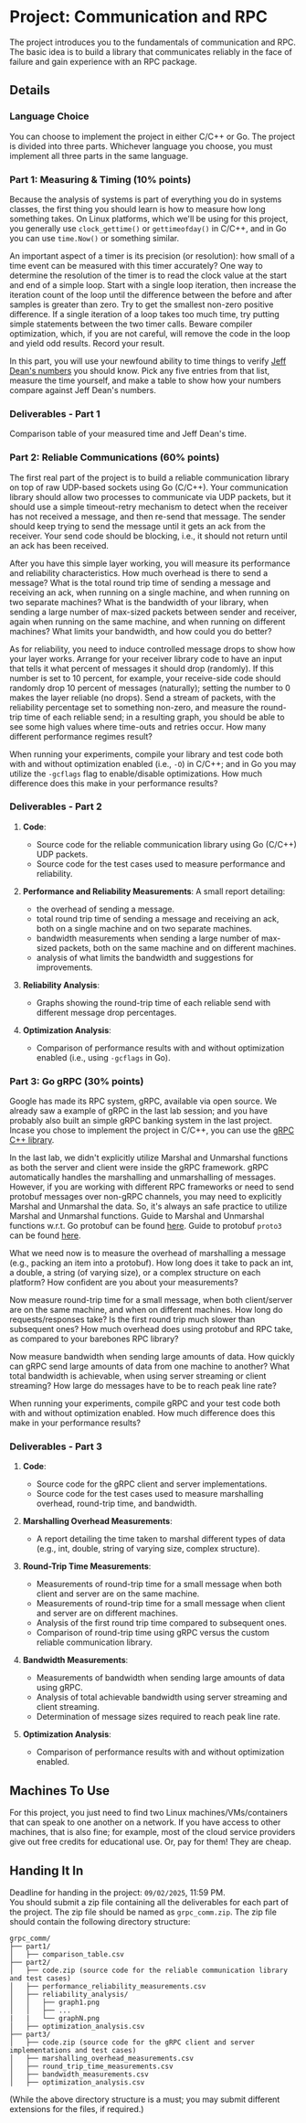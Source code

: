 # Project: Communication and RPC

The project introduces you to the fundamentals of communication and RPC. The basic idea is to build a library that communicates reliably in the face of failure and gain experience with an RPC package.

## Details

### Language Choice

You can choose to implement the project in either C/C++ or Go. The project is divided into three parts. Whichever language you choose, you must implement all three parts in the same language.  

### Part 1: Measuring & Timing (10% points)

Because the analysis of systems is part of everything you do in systems classes, the first thing you should learn is how to measure how long something takes. On Linux platforms, which we'll be using for this project, you generally use `clock_gettime()` or `gettimeofday()` in C/C++, and in Go you can use `time.Now()` or something similar.

An important aspect of a timer is its precision (or resolution): how small of a time event can be measured with this timer accurately? One way to determine the resolution of the timer is to read the clock value at the start and end of a simple loop. Start with a single loop iteration, then increase the iteration count of the loop until the difference between the before and after samples is greater than zero. Try to get the smallest non-zero positive difference. If a single iteration of a loop takes too much time, try putting simple statements between the two timer calls. Beware compiler optimization, which, if you are not careful, will remove the code in the loop and yield odd results. Record your result.

In this part, you will use your newfound ability to time things to verify [Jeff Dean's numbers](https://gist.github.com/jboner/2841832) you should know. Pick any five entries from that list, measure the time yourself, and make a table to show how your numbers compare against Jeff Dean's numbers.

### Deliverables - Part 1

Comparison table of your measured time and Jeff Dean's time.

### Part 2: Reliable Communications (60% points)

The first real part of the project is to build a reliable communication library on top of raw UDP-based sockets using Go (C/C++). Your communication library should allow two processes to communicate via UDP packets, but it should use a simple timeout-retry mechanism to detect when the receiver has not received a message, and then re-send that message. The sender should keep trying to send the message until it gets an ack from the receiver. Your send code should be blocking, i.e., it should not return until an ack has been received.

After you have this simple layer working, you will measure its performance and reliability characteristics. How much overhead is there to send a message? What is the total round trip time of sending a message and receiving an ack, when running on a single machine, and when running on two separate machines? What is the bandwidth of your library, when sending a large number of max-sized packets between sender and receiver, again when running on the same machine, and when running on different machines? What limits your bandwidth, and how could you do better?

As for reliability, you need to induce controlled message drops to show how your layer works. Arrange for your receiver library code to have an input that tells it what percent of messages it should drop (randomly). If this number is set to 10 percent, for example, your receive-side code should randomly drop 10 percent of messages (naturally); setting the number to 0 makes the layer reliable (no drops). Send a stream of packets, with the reliability percentage set to something non-zero, and measure the round-trip time of each reliable send; in a resulting graph, you should be able to see some high values where time-outs and retries occur. How many different performance regimes result?

When running your experiments, compile your library and test code both with and without optimization enabled (i.e., `-O`) in C/C++; and in Go you may utilize the `-gcflags` flag to enable/disable optimizations. How much difference does this make in your performance results?

### Deliverables - Part 2

1. **Code**:
   - Source code for the reliable communication library using Go (C/C++) UDP packets.
   - Source code for the test cases used to measure performance and reliability.

2. **Performance and Reliability Measurements**:
    A small report detailing:
    - the overhead of sending a message.
    - total round trip time of sending a message and receiving an ack, both on a single machine and on two separate machines.
    - bandwidth measurements when sending a large number of max-sized packets, both on the same machine and on different machines.
    - analysis of what limits the bandwidth and suggestions for improvements.

3. **Reliability Analysis**:
   - Graphs showing the round-trip time of each reliable send with different message drop percentages.

4. **Optimization Analysis**:
   - Comparison of performance results with and without optimization enabled (i.e., using `-gcflags` in Go).

### Part 3: Go gRPC (30% points)

Google has made its RPC system, gRPC, available via open source. We already saw a example of gRPC in the last lab session; and you have probably also built an simple gRPC banking system in the last project. Incase you chose to implement the project in C/C++, you can use the [gRPC C++ library](https://grpc.io/docs/languages/cpp/).

In the last lab, we didn't explicitly utilize Marshal and Unmarshal functions as both the server and client were inside the gRPC framework. gRPC automatically handles the marshalling and unmarshalling of messages. However, if you are working with different RPC frameworks or need to send protobuf messages over non-gRPC channels, you may need to explicitly Marshal and Unmarshal the data. So, it's always an safe practice to utilize Marshal and Unmarshal functions. Guide to Marshal and Unmarshal functions w.r.t. Go protobuf can be found [here](https://pkg.go.dev/google.golang.org/protobuf/proto). Guide to protobuf `proto3` can be found [here](https://protobuf.dev/programming-guides/proto3/).   

What we need now is to measure the overhead of marshalling a message (e.g., packing an item into a protobuf). How long does it take to pack an int, a double, a string (of varying size), or a complex structure on each platform? How confident are you about your measurements?

Now measure round-trip time for a small message, when both client/server are on the same machine, and when on different machines. How long do requests/responses take? Is the first round trip much slower than subsequent ones? How much overhead does using protobuf and RPC take, as compared to your barebones RPC library?

Now measure bandwidth when sending large amounts of data. How quickly can gRPC send large amounts of data from one machine to another? What total bandwidth is achievable, when using server streaming or client streaming? How large do messages have to be to reach peak line rate?

When running your experiments, compile gRPC and your test code both with and without optimization enabled. How much difference does this make in your performance results?

### Deliverables - Part 3

1. **Code**:
   - Source code for the gRPC client and server implementations.
   - Source code for the test cases used to measure marshalling overhead, round-trip time, and bandwidth.

2. **Marshalling Overhead Measurements**:
   - A report detailing the time taken to marshal different types of data (e.g., int, double, string of varying size, complex structure).

3. **Round-Trip Time Measurements**:
   - Measurements of round-trip time for a small message when both client and server are on the same machine.
   - Measurements of round-trip time for a small message when client and server are on different machines.
   - Analysis of the first round trip time compared to subsequent ones.
   - Comparison of round-trip time using gRPC versus the custom reliable communication library.

4. **Bandwidth Measurements**:
   - Measurements of bandwidth when sending large amounts of data using gRPC.
   - Analysis of total achievable bandwidth using server streaming and client streaming.
   - Determination of message sizes required to reach peak line rate.

5. **Optimization Analysis**:
   - Comparison of performance results with and without optimization enabled.

## Machines To Use

For this project, you just need to find two Linux machines/VMs/containers that can speak to one another on a network. If you have access to other machines, that is also fine; for example, most of the cloud service providers give out free credits for educational use. Or, pay for them! They are cheap.

## Handing It In

Deadline for handing in the project: `09/02/2025`, 11:59 PM.  
You should submit a zip file containing all the deliverables for each part of the project. The zip file should be named as `grpc_comm.zip`. The zip file should contain the following directory structure:

```text
grpc_comm/
├── part1/
│   ├── comparison_table.csv
├── part2/
│   ├── code.zip (source code for the reliable communication library and test cases)
│   ├── performance_reliability_measurements.csv
│   ├── reliability_analysis/
│   │   ├── graph1.png
│   │   ├── ...
|   |   └── graphN.png
│   ├── optimization_analysis.csv
├── part3/
│   ├── code.zip (source code for the gRPC client and server implementations and test cases)
│   ├── marshalling_overhead_measurements.csv
│   ├── round_trip_time_measurements.csv
│   ├── bandwidth_measurements.csv
│   ├── optimization_analysis.csv
```

(While the above directory structure is a must; you may submit different extensions for the files, if required.)
